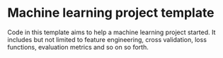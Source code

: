 # Machine learning project template
Code in this template aims to help a machine learning project started. It includes but not limited to feature engineering, 
cross validation, loss functions, evaluation metrics and so on so forth.
